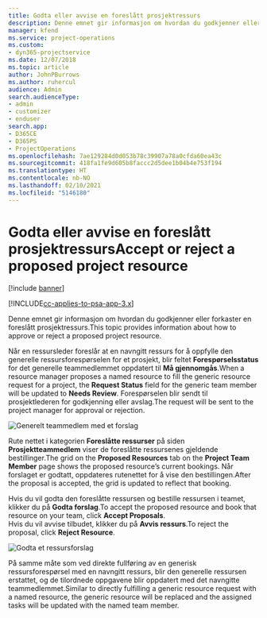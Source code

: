 ```yaml
---
title: Godta eller avvise en foreslått prosjektressurs
description: Denne emnet gir informasjon om hvordan du godkjenner eller forkaster en foreslått prosjektressurs.
manager: kfend
ms.service: project-operations
ms.custom:
- dyn365-projectservice
ms.date: 12/07/2018
ms.topic: article
author: JohnPBurrows
ms.author: ruhercul
audience: Admin
search.audienceType:
- admin
- customizer
- enduser
search.app:
- D365CE
- D365PS
- ProjectOperations
ms.openlocfilehash: 7ae129284d0d053b78c39907a78a0cfda60ea43c
ms.sourcegitcommit: 418fa1fe9d605b8faccc2d5dee1b04b4e753f194
ms.translationtype: HT
ms.contentlocale: nb-NO
ms.lasthandoff: 02/10/2021
ms.locfileid: "5146180"
---
```

# <a name="accept-or-reject-a-proposed-project-resource"></a><span data-ttu-id="603fb-103">Godta eller avvise en foreslått prosjektressurs</span><span class="sxs-lookup"><span data-stu-id="603fb-103">Accept or reject a proposed project resource</span></span>

[!include [banner](../includes/psa-now-project-operations.md)]

[!INCLUDE[cc-applies-to-psa-app-3.x](../includes/cc-applies-to-psa-app-3x.md)]

<span data-ttu-id="603fb-104">Denne emnet gir informasjon om hvordan du godkjenner eller forkaster en foreslått prosjektressurs.</span><span class="sxs-lookup"><span data-stu-id="603fb-104">This topic provides information about how to approve or reject a proposed project resource.</span></span>

<span data-ttu-id="603fb-105">Når en ressursleder foreslår at en navngitt ressurs for å oppfylle den generelle ressursforespørselen for et prosjekt, blir feltet **Forespørselsstatus** for det generelle teammedlemmet oppdatert til **Må gjennomgås**.</span><span class="sxs-lookup"><span data-stu-id="603fb-105">When a resource manager proposes a named resource to fill the generic resource request for a project, the **Request Status** field for the generic team member will be updated to **Needs Review**.</span></span> <span data-ttu-id="603fb-106">Forespørselen blir sendt til prosjektlederen for godkjenning eller avslag.</span><span class="sxs-lookup"><span data-stu-id="603fb-106">The request will be sent to the project manager for approval or rejection.</span></span>

![Generelt teammedlem med et forslag](media/RM-how-to-19.png)

<span data-ttu-id="603fb-108">Rute nettet i kategorien **Foreslåtte ressurser** på siden **Prosjektteammedlem** viser de foreslåtte ressursenes gjeldende bestillinger.</span><span class="sxs-lookup"><span data-stu-id="603fb-108">The grid on the **Proposed Resources** tab on the **Project Team Member** page shows the proposed resource’s current bookings.</span></span> <span data-ttu-id="603fb-109">Når forslaget er godtatt, oppdateres rutenettet for å vise den bestillingen.</span><span class="sxs-lookup"><span data-stu-id="603fb-109">After the proposal is accepted, the grid is updated to reflect that booking.</span></span> 

<span data-ttu-id="603fb-110">Hvis du vil godta den foreslåtte ressursen og bestille ressursen i teamet, klikker du på **Godta forslag**.</span><span class="sxs-lookup"><span data-stu-id="603fb-110">To accept the proposed resource and book that resource on your team, click **Accept Proposals**.</span></span>  
<span data-ttu-id="603fb-111">Hvis du vil avvise tilbudet, klikker du på **Avvis ressurs**.</span><span class="sxs-lookup"><span data-stu-id="603fb-111">To reject the proposal, click **Reject Resource**.</span></span>

![Godta et ressursforslag](media/RM-how-to-20.png) 

<span data-ttu-id="603fb-113">På samme måte som ved direkte fullføring av en generisk ressursforespørsel med en navngitt ressurs, blir den generelle ressursen erstattet, og de tilordnede oppgavene blir oppdatert med det navngitte teammedlemmet.</span><span class="sxs-lookup"><span data-stu-id="603fb-113">Similar to directly fulfilling a generic resource request with a named resource, the generic resource will be replaced and the assigned tasks will be updated with the named team member.</span></span>
